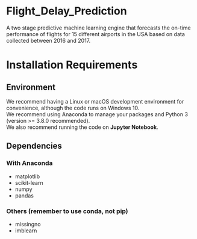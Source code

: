 # Flight_Delay_Prediction
A two stage predictive machine learning engine that forecasts the on-time performance of flights for 15 different airports in the USA based on data collected between 2016 and 2017.

# Installation Requirements
## Environment
We recommend having a Linux or macOS development environment for convenience, although the code runs on Windows 10. <br>
We recommend using Anaconda to manage your packages and Python 3 (version >= 3.8.0 recommended). <br>
We also recommend running the code on <strong>Jupyter Notebook</strong>.

## Dependencies
### With Anaconda
- matplotlib
- scikit-learn
- numpy
- pandas
### Others (remember to use conda, not pip)
- missingno
- imblearn
